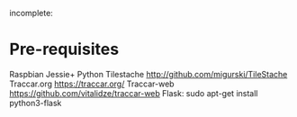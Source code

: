incomplete:
# Pre-requisites
Raspbian Jessie+
Python
Tilestache http://github.com/migurski/TileStache
Traccar.org https://traccar.org/
Traccar-web https://github.com/vitalidze/traccar-web
Flask: sudo apt-get install python3-flask

